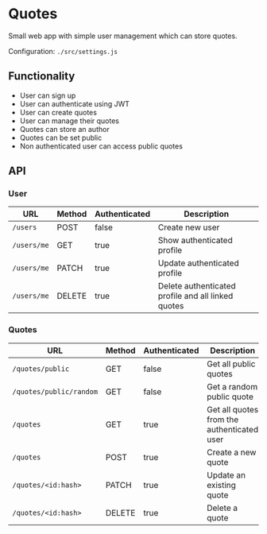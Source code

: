 # Quotes

Small web app with simple user management which can store quotes.

Configuration: ``./src/settings.js``

## Functionality

* User can sign up
* User can authenticate using JWT
* User can create quotes
* User can manage their quotes
* Quotes can store an author
* Quotes can be set public
* Non authenticated user can access public quotes

## API 

### User

URL  | Method | Authenticated | Description
--- | --- | --- | ---
``/users`` | POST | false | Create new user
``/users/me`` | GET | true | Show authenticated profile
``/users/me`` | PATCH | true | Update authenticated profile
``/users/me`` | DELETE | true | Delete authenticated profile and all linked quotes

### Quotes
URL | Method | Authenticated | Description
--- | --- | --- | ---
``/quotes/public`` | GET | false | Get all public quotes
``/quotes/public/random`` | GET | false | Get a random public quote
``/quotes`` | GET | true | Get all quotes from the authenticated user
``/quotes`` | POST | true | Create a new quote
``/quotes/<id:hash>`` | PATCH | true | Update an existing quote 
``/quotes/<id:hash>`` | DELETE | true | Delete a quote
